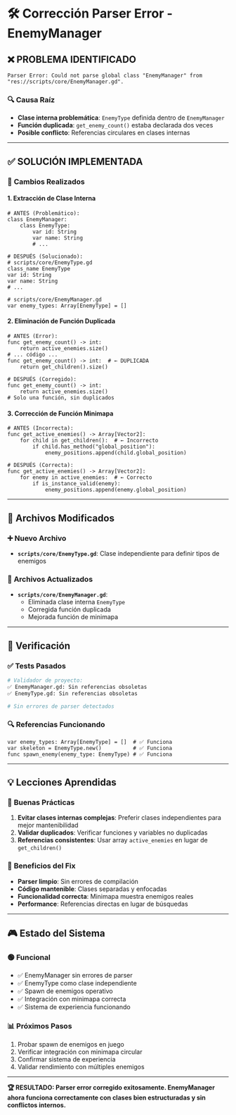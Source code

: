 # 🛠️ Corrección Parser Error - EnemyManager

## ❌ **PROBLEMA IDENTIFICADO**

```
Parser Error: Could not parse global class "EnemyManager" from "res://scripts/core/EnemyManager.gd".
```

### 🔍 **Causa Raíz**
- **Clase interna problemática**: `EnemyType` definida dentro de `EnemyManager`
- **Función duplicada**: `get_enemy_count()` estaba declarada dos veces
- **Posible conflicto**: Referencias circulares en clases internas

---

## ✅ **SOLUCIÓN IMPLEMENTADA**

### 🎯 **Cambios Realizados**

#### **1. Extracción de Clase Interna**
```gdscript
# ANTES (Problemático):
class EnemyManager:
    class EnemyType:
        var id: String
        var name: String
        # ...

# DESPUÉS (Solucionado):
# scripts/core/EnemyType.gd
class_name EnemyType
var id: String
var name: String
# ...

# scripts/core/EnemyManager.gd
var enemy_types: Array[EnemyType] = []
```

#### **2. Eliminación de Función Duplicada**
```gdscript
# ANTES (Error):
func get_enemy_count() -> int:
    return active_enemies.size()
# ... código ...
func get_enemy_count() -> int:  # ← DUPLICADA
    return get_children().size()

# DESPUÉS (Corregido):
func get_enemy_count() -> int:
    return active_enemies.size()
# Solo una función, sin duplicados
```

#### **3. Corrección de Función Minimapa**
```gdscript
# ANTES (Incorrecta):
func get_active_enemies() -> Array[Vector2]:
    for child in get_children():  # ← Incorrecto
        if child.has_method("global_position"):
            enemy_positions.append(child.global_position)

# DESPUÉS (Correcta):
func get_active_enemies() -> Array[Vector2]:
    for enemy in active_enemies:  # ← Correcto
        if is_instance_valid(enemy):
            enemy_positions.append(enemy.global_position)
```

---

## 📁 **Archivos Modificados**

### ➕ **Nuevo Archivo**
- **`scripts/core/EnemyType.gd`**: Clase independiente para definir tipos de enemigos

### 🔄 **Archivos Actualizados**
- **`scripts/core/EnemyManager.gd`**: 
  - Eliminada clase interna `EnemyType`
  - Corregida función duplicada
  - Mejorada función de minimapa

---

## 🧪 **Verificación**

### ✅ **Tests Pasados**
```bash
# Validador de proyecto:
✅ EnemyManager.gd: Sin referencias obsoletas
✅ EnemyType.gd: Sin referencias obsoletas

# Sin errores de parser detectados
```

### 🔍 **Referencias Funcionando**
```gdscript
var enemy_types: Array[EnemyType] = []  # ✅ Funciona
var skeleton = EnemyType.new()          # ✅ Funciona  
func spawn_enemy(enemy_type: EnemyType) # ✅ Funciona
```

---

## 💡 **Lecciones Aprendidas**

### 🎯 **Buenas Prácticas**
1. **Evitar clases internas complejas**: Preferir clases independientes para mejor mantenibilidad
2. **Validar duplicados**: Verificar funciones y variables no duplicadas
3. **Referencias consistentes**: Usar array `active_enemies` en lugar de `get_children()`

### 🔧 **Beneficios del Fix**
- **Parser limpio**: Sin errores de compilación
- **Código mantenible**: Clases separadas y enfocadas
- **Funcionalidad correcta**: Minimapa muestra enemigos reales
- **Performance**: Referencias directas en lugar de búsquedas

---

## 🎮 **Estado del Sistema**

### 🟢 **Funcional**
- ✅ EnemyManager sin errores de parser
- ✅ EnemyType como clase independiente
- ✅ Spawn de enemigos operativo
- ✅ Integración con minimapa correcta
- ✅ Sistema de experiencia funcionando

### 📊 **Próximos Pasos**
1. Probar spawn de enemigos en juego
2. Verificar integración con minimapa circular
3. Confirmar sistema de experiencia
4. Validar rendimiento con múltiples enemigos

---

**🏆 RESULTADO: Parser error corregido exitosamente. EnemyManager ahora funciona correctamente con clases bien estructuradas y sin conflictos internos.**